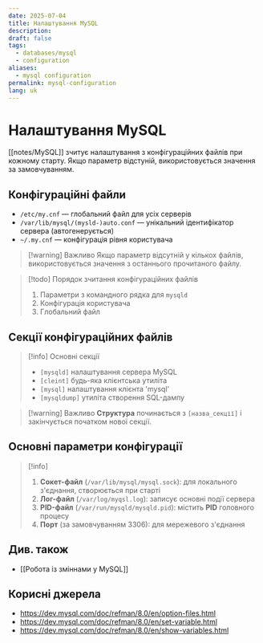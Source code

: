 ```yaml
---
date: 2025-07-04
title: Налаштування MySQL
description: 
draft: false
tags:
  - databases/mysql
  - configuration
aliases:
  - mysql configuration
permalink: mysql-configuration
lang: uk
---
```

# Налаштування MySQL

[[notes/MySQL]] зчитує налаштування з конфігураційних файлів при кожному старту. Якщо параметр відстуній, використовується значення за замовчуванням.

## Конфігураційні файли

- `/etc/my.cnf` — глобальний файл для усіх серверів
- `/var/lib/mysql/(mysld-)auto.conf` — унікальний ідентифікатор сервера (автогенерується)
- `~/.my.cnf` — конфігурація рівня користувача

> [!warning] Важливо
> Якщо параметр відсутній у кількох файлів, використовується значення з останнього прочитаного файлу.

> [!todo] Порядок зчитання конфігураційних файлів
> 1. Параметри з командного рядка для `mysqld`
> 2. Конфігурація користувача
> 3. Глобальний файл

## Секції конфігураційних файлів

> [!info] Основні секції
> - `[mysqld]` налаштування сервера MySQL
> - `[cleint]` будь-яка клієнтська утиліта
> - `[mysql]` налаштування клієнта 'mysql'
> - `[mysqldump]` утиліта створення SQL-дампу

> [!warning] Важливо
> **Структура** починається з `[назва_секції]` і закінчується початком нової секції.


## Основні параметри конфігурації

> [!info]
> 1. **Сокет-файл** (`/var/lib/mysql/mysql.sock`): для локального з'єднання, створюється при старті
> 2. **Лог-файл** (`/var/log/myqsl.log`): записує основні події сервера
> 3. **PID-файл** (`/var/run/mysqld/mysqld.pid`): містить  **PID**  головного процесу
> 4. **Порт** (за замовчуванням 3306): для мережевого з'єднання

## Див. також

- [[Робота із зміннами у MySQL]]

## Корисні джерела

- https://dev.mysql.com/doc/refman/8.0/en/option-files.html
- https://dev.mysql.com/doc/refman/8.0/en/set-variable.html
- https://dev.mysql.com/doc/refman/8.0/en/show-variables.html